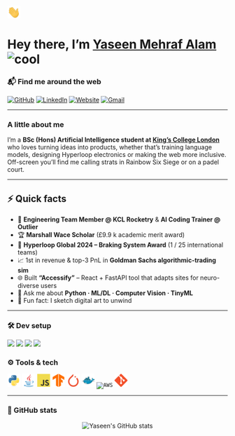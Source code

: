 <img src="https://raw.githubusercontent.com/ABSphreak/ABSphreak/master/gifs/Hi.gif" width="30" alt="wave" />
<h1>
  Hey there, I’m <a href="https://github.com/YaseenAlam">Yaseen Mehraf Alam</a>
  <img src="https://emojis.slackmojis.com/emojis/images/1531849430/4246/blob-sunglasses.gif" height="30" alt="cool" />
</h1>

### 📬 Find me around the web
[![GitHub](https://img.shields.io/badge/GitHub-000?style=flat-square&logo=github)](https://github.com/Neesay)
[![LinkedIn](https://img.shields.io/badge/LinkedIn-0077B5?style=flat-square&logo=linkedin&logoColor=white)](https://www.linkedin.com/in/yaseen-alam)
[![Website](https://img.shields.io/badge/Portfolio-0A192F?style=flat-square&logo=google-chrome&logoColor=white)](https://yaseenalam.me)
[![Gmail](https://img.shields.io/badge/Email-D14836?style=flat-square&logo=gmail&logoColor=white)](mailto:yaseenalam78@gmail.com)

---

### A little about me <img src="https://media.giphy.com/media/VgCDAzcKvsR6OM0uWg/giphy.gif" width="50" alt="">
I’m a **BSc (Hons) Artificial Intelligence student at [King’s College London](https://www.kcl.ac.uk/)** who loves turning ideas into products, whether that’s training language models, designing Hyperloop electronics or making the web more inclusive. Off-screen you’ll find me calling strats in Rainbow Six Siege or on a padel court.

---

## ⚡ Quick facts
- 🔭 **Engineering Team Member @ KCL Rocketry** & **AI Coding Trainer @ Outlier**
- 🏆 **Marshall Wace Scholar** (£9.9 k academic merit award)
- 🚄 **Hyperloop Global 2024 – Braking System Award** (1 / 25 international teams)
- 📈 1st in revenue & top-3 PnL in **Goldman Sachs algorithmic-trading sim**
- 🌐 Built **“Accessify”** – React + FastAPI tool that adapts sites for neuro-diverse users
- 💬 Ask me about **Python · ML/DL · Computer Vision · TinyML**
- 🎉 Fun fact: I sketch digital art to unwind

---

### 🛠 Dev setup
<img src="https://img.shields.io/badge/WSL Ubuntu-555555?style=flat-square&logo=ubuntu&logoColor=E95420" /> <img src="https://img.shields.io/badge/VS Code-555555?style=flat-square&logo=visual-studio-code&logoColor=007ACC" /> <img src="https://img.shields.io/badge/Chrome-555555?style=flat-square&logo=google-chrome" /> <img src="https://img.shields.io/badge/Jupyter-555555?style=flat-square&logo=jupyter&logoColor=F37626" />

### ⚙️ Tools & tech
<code><img height="30" src="https://raw.githubusercontent.com/devicons/devicon/master/icons/python/python-original.svg" alt="Python"/></code>
<code><img height="30" src="https://raw.githubusercontent.com/devicons/devicon/master/icons/java/java-original.svg" alt="Java"/></code>
<code><img height="30" src="https://raw.githubusercontent.com/devicons/devicon/master/icons/javascript/javascript-original.svg" alt="JavaScript"/></code>
<code><img height="30" src="https://raw.githubusercontent.com/devicons/devicon/master/icons/tensorflow/tensorflow-original.svg" alt="TensorFlow"/></code>
<code><img height="30" src="https://raw.githubusercontent.com/devicons/devicon/master/icons/pytorch/pytorch-original.svg" alt="PyTorch"/></code>
<code><img height="30" src="https://raw.githubusercontent.com/devicons/devicon/master/icons/docker/docker-original.svg" alt="Docker"/></code>
<code><img height="30" src="https://raw.githubusercontent.com/devicons/devicon/master/icons/aws/aws-original.svg" alt="AWS"/></code>
<code><img height="30" src="https://raw.githubusercontent.com/devicons/devicon/master/icons/git/git-original.svg" alt="Git"/></code>

---

### 🚀 GitHub stats
<p align="center">
  <img width="450" src="https://github-readme-stats.vercel.app/api?username=Neesay&show_icons=true&theme=react&line_height=21" alt="Yaseen's GitHub stats" />
</p>
